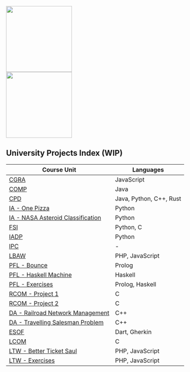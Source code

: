 <div align="center" style="display: flex; flex-direction: column;">
  <img height=180em src="https://github-readme-stats-d2bv.vercel.app/api?username=sirkotal&count_private=true&&hide=contribs&theme=tokyonight&show_icons=true&hide_border=true" />
  <img height=180em src="https://github-readme-stats-d2bv.vercel.app/api/top-langs/?username=sirkotal&langs_count=3&hide=html&theme=tokyonight&show_icons=true&hide_border=true" />
</div>

## University Projects Index (WIP)

| Course Unit                  | Languages |
|------------------------|----------|
| [CGRA](https://github.com/sirkotal/feup-cgra) | JavaScript |
| [COMP](https://github.com/sirkotal/feup-comp) | Java |
| [CPD](https://github.com/sirkotal/feup-cpd) | Java, Python, C++, Rust |
| [IA - One Pizza](https://github.com/sirkotal/one-pizza) | Python |
| [IA - NASA Asteroid Classification](https://github.com/sirkotal/nasa-asteroid-classification) | Python |
| [FSI](https://github.com/sirkotal/feup-fsi) | Python, C |
| [IADP](https://github.com/sirkotal/feup-iadp) | Python |
| [IPC](https://github.com/sirkotal/feup-ipc) | - |
| [LBAW](https://github.com/sirkotal/feup-lbaw) | PHP, JavaScript |
| [PFL - Bounce](https://github.com/sirkotal/bounce) | Prolog |
| [PFL - Haskell Machine](https://github.com/sirkotal/haskell-machine) | Haskell |
| [PFL - Exercises](https://github.com/sirkotal/feup-pfl) | Prolog, Haskell |
| [RCOM - Project 1](https://github.com/sirkotal/feup-rcom-1) | C |
| [RCOM - Project 2](https://github.com/sirkotal/feup-rcom-2) | C |
| [DA - Railroad Network Management](https://github.com/sirkotal/leic-rnm) | C++ |
| [DA - Travelling Salesman Problem](https://github.com/sirkotal/leic-tsp) | C++ |
| [ESOF](https://github.com/sirkotal/linkpedia) | Dart, Gherkin |
| [LCOM](https://github.com/sirkotal/feup-lcom) | C |
| [LTW - Better Ticket Saul](https://github.com/sirkotal/Better-Ticket-Saul) | PHP, JavaScript |
| [LTW - Exercises](https://github.com/sirkotal/feup-ltw) | PHP, JavaScript |
